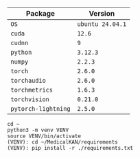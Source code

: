 | Package             | Version          |
|---------------------|------------------|
| `OS`                | `ubuntu 24.04.1` |
| `cuda`              | `12.6`           |
| `cudnn`             | `9`              |
| `python`            | `3.12.3`         |
| `numpy`             | `2.2.3`          |
| `torch`             | `2.6.0`          |
| `torchaudio`        | `2.6.0`          |
| `torchmetrics`      | `1.6.3`          |
| `torchvision`       | `0.21.0`         |
| `pytorch-lightning` | `2.5.0`          |


```
cd ~
python3 -m venv VENV
source VENV/bin/activate
(VENV): cd ~/MedicalKAN/requirements
(VENV): pip install -r ./requirements.txt
```

